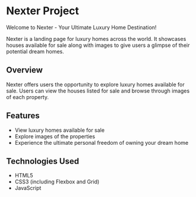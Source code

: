 # Nexter Project

Welcome to Nexter - Your Ultimate Luxury Home Destination!

Nexter is a landing page for luxury homes across the world. It showcases houses available for sale along with images to give users a glimpse of their potential dream homes.

## Overview
Nexter offers users the opportunity to explore luxury homes available for sale. Users can view the houses listed for sale and browse through images of each property.

## Features
* View luxury homes available for sale
* Explore images of the properties
* Experience the ultimate personal freedom of owning your dream home

## Technologies Used
* HTML5
* CSS3 (including Flexbox and Grid)
* JavaScript
